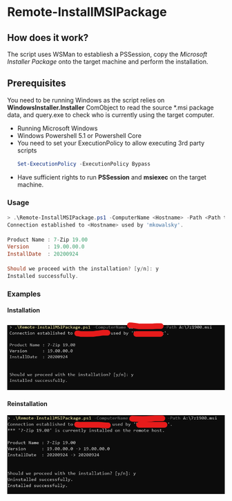 # Remote-InstallMSIPackage
## How does it work?
The script uses WSMan to establiesh a PSSession, copy the *Microsoft Installer Package* onto the target machine and perform the installation.

## Prerequisites
You need to be running Windows as the script relies on **WindowsInstaller.Installer** ComObject to read the source *.msi package data, and query.exe to check who is currently using the target computer.
* Running Microsoft Windows
* Windows Powershell 5.1 or Powershell Core
* You need to set your ExecutionPolicy to allow executing 3rd party scripts
  ```powershell
  Set-ExecutionPolicy -ExecutionPolicy Bypass
  ```
* Have sufficient rights to run **PSSession** and **msiexec** on the target machine.

### Usage
```powershell
> .\Remote-InstallMSIPackage.ps1 -ComputerName <Hostname> -Path <Path to *.msi>
Connection established to <Hostname> used by 'mkowalsky'.

Product Name : 7-Zip 19.00
Version      : 19.00.00.0
InstallDate  : 20200924

Should we proceed with the installation? [y/n]: y
Installed successfully.

```

### Examples
#### Installation
![alt text](https://github.com/ovdeathiam/Remote-InstallMSIPackage/raw/master/img/example-install.png "Installation example")
#### Reinstallation
![alt text](https://github.com/ovdeathiam/Remote-InstallMSIPackage/raw/master/img/example-reinstall.png "Reinstallation example")
